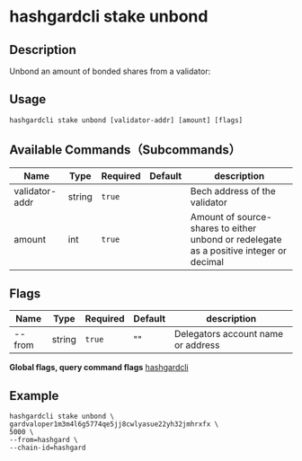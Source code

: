 # hashgardcli stake unbond

## Description

Unbond an amount of bonded shares from a validator:

## Usage

```shell
hashgardcli stake unbond [validator-addr] [amount] [flags]
```

## Available Commands（Subcommands）

|     Name      | Type  | Required| Default| description         |
| -------------- | ------ | -------- | ------ | ------------------- |
| validator-addr | string | `true`     |        | Bech address of the validator |
| amount         | int    | `true`     |        | Amount of source-shares to either unbond or redelegate as a positive integer or decimal|

## Flags

| Name   | Type  | Required| Default| description          |
| ------ | ------ | -------- | ------ | -------------------- |
| --from | string | `true`     | ""     | Delegators account name or address|

**Global flags, query command flags** [hashgardcli](../README.md)

## Example

```shell
hashgardcli stake unbond \
gardvaloper1m3m4l6g5774qe5jj8cwlyasue22yh32jmhrxfx \
5000 \
--from=hashgard \
--chain-id=hashgard
```
